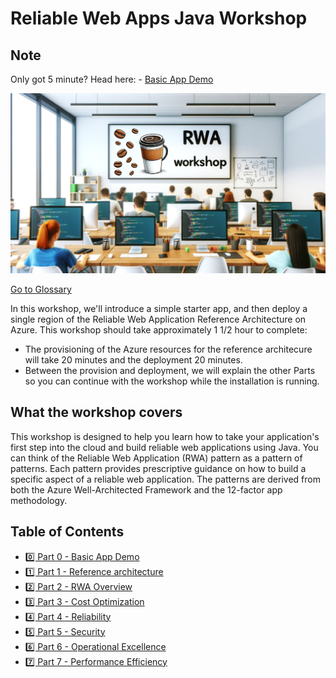# Reliable Web Apps Java Workshop

## Note 
Only got 5 minute? Head here: - [Basic App Demo](Part0-Basic-App/README.md)

![RWA JAva](rwa_java.png)

[Go to Glossary](#glossary)

In this workshop, we'll introduce a simple starter app, and then deploy a single region of the Reliable Web Application Reference Architecture on Azure. 
This workshop should take approximately 1 1/2 hour to complete: 
- The provisioning of the Azure resources for the reference architecure will take 20 minutes and the deployment 20 minutes. 
- Between the provision and deployment, we will explain the other Parts so you can continue with the workshop while the installation is running.

## What the workshop covers

This workshop is designed to help you learn how to take your application's first step into the cloud and build reliable web applications using Java. You can think of the Reliable Web Application (RWA) pattern as a pattern of patterns. Each pattern provides prescriptive guidance on how to build a specific aspect of a reliable web application. The patterns are derived from both the Azure Well-Architected Framework and the 12-factor app methodology.

## Table of Contents

- [0️⃣ Part 0 - Basic App Demo](Part0-Basic-App/README.md)
- [1️⃣ Part 1 - Reference architecture](Part1-Tooling/README.md)
- [2️⃣ Part 2 - RWA Overview](Part2-RWA-Overview/README.md)
- [3️⃣ Part 3 - Cost Optimization](Part3-Cost-Optimization/README.md)
- [4️⃣ Part 4 - Reliability](Part4-Reliability/README.md)
- [5️⃣ Part 5 - Security](Part5-Security/README.md)
- [6️⃣ Part 6 - Operational Excellence](Part6-Operational-Excellence/README.md)
- [7️⃣ Part 7 - Performance Efficiency](Part7-Performance-Efficiency/README.md)


